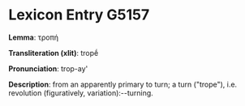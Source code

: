 # Lexicon Entry G5157

**Lemma**: τροπή

**Transliteration (xlit)**: tropḗ

**Pronunciation**: trop-ay'

**Description**:
from an apparently primary  to turn; a turn ("trope"), i.e. revolution (figuratively, variation):--turning.

